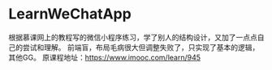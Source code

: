 # LearnWeChatApp
根据慕课网上的教程写的微信小程序练习，学了别人的结构设计，又加了一点点自己的尝试和理解。
前端盲，布局毛病很大但调整失败了，只实现了基本的逻辑，其他GG。
原课程地址：https://www.imooc.com/learn/945
